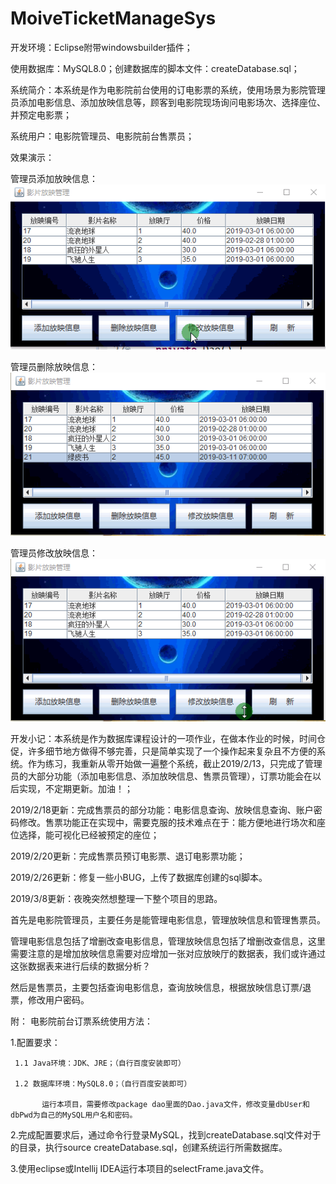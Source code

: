 # MoiveTicketManageSys
开发环境：Eclipse附带windowsbuilder插件；

使用数据库：MySQL8.0；创建数据库的脚本文件：createDatabase.sql；

系统简介：本系统是作为电影院前台使用的订电影票的系统，使用场景为影院管理员添加电影信息、添加放映信息等，顾客到电影院现场询问电影场次、选择座位、并预定电影票；

系统用户：电影院管理员、电影院前台售票员；

效果演示：

管理员添加放映信息：
![Add play info](demo/AddPlayInfo.gif)

管理员删除放映信息：
![Delete play info](demo/DeletePlayInfo.gif)

管理员修改放映信息：
![Delete play info](demo/ModifyPlayInfo.gif)

开发小记：本系统是作为数据库课程设计的一项作业，在做本作业的时候，时间仓促，许多细节地方做得不够完善，只是简单实现了一个操作起来复杂且不方便的系统。作为练习，我重新从零开始做一遍整个系统，截止2019/2/13，只完成了管理员的大部分功能（添加电影信息、添加放映信息、售票员管理），订票功能会在以后实现，不定期更新。加油！；

2019/2/18更新：完成售票员的部分功能：电影信息查询、放映信息查询、账户密码修改。售票功能正在实现中，需要克服的技术难点在于：能方便地进行场次和座位选择，能可视化已经被预定的座位；

2019/2/20更新：完成售票员预订电影票、退订电影票功能；

2019/2/26更新：修复一些小BUG，上传了数据库创建的sql脚本。

2019/3/8更新：夜晚突然想整理一下整个项目的思路。

首先是电影院管理员，主要任务是能管理电影信息，管理放映信息和管理售票员。

管理电影信息包括了增删改查电影信息，管理放映信息包括了增删改查信息，这里需要注意的是增加放映信息需要对应增加一张对应放映厅的数据表，我们或许通过这张数据表来进行后续的数据分析？

然后是售票员，主要包括查询电影信息，查询放映信息，根据放映信息订票/退票，修改用户密码。


附：
电影院前台订票系统使用方法：

1.配置要求：

     1.1 Java环境：JDK、JRE；（自行百度安装即可）
     
     1.2 数据库环境：MySQL8.0；（自行百度安装即可）
     
           运行本项目，需要修改package dao里面的Dao.java文件，修改变量dbUser和dbPwd为自己的MySQL用户名和密码。
           
2.完成配置要求后，通过命令行登录MySQL，找到createDatabase.sql文件对于的目录，执行source createDatabase.sql，创建系统运行所需数据库。

3.使用eclipse或Intellij IDEA运行本项目的selectFrame.java文件。
